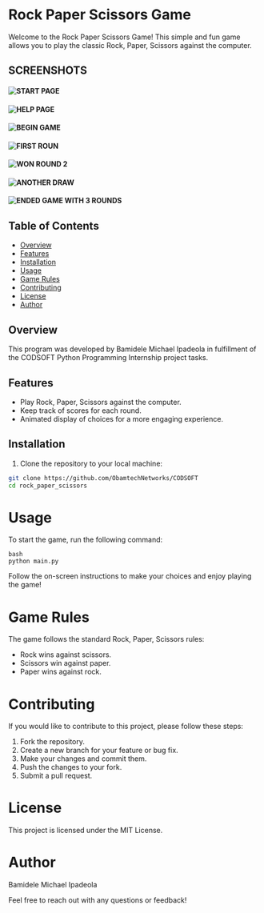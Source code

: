 # Rock Paper Scissors Game

Welcome to the Rock Paper Scissors Game! This simple and fun game allows you to play the classic Rock, Paper, Scissors against the computer.

## SCREENSHOTS
#### ![START PAGE](https://github.com/ObamtechNetworks/CODSOFT/blob/main/rock_paper_scissors/images/start%20page.png)

#### ![HELP PAGE](https://github.com/ObamtechNetworks/CODSOFT/blob/main/rock_paper_scissors/images/help%20page.png)

#### ![BEGIN GAME](https://github.com/ObamtechNetworks/CODSOFT/blob/main/rock_paper_scissors/images/begin%20game.png)

#### ![FIRST ROUN](https://github.com/ObamtechNetworks/CODSOFT/blob/main/rock_paper_scissors/images/first%20round.png)

#### ![WON ROUND 2](https://github.com/ObamtechNetworks/CODSOFT/blob/main/rock_paper_scissors/images/won%20round%202.png)

#### ![ANOTHER DRAW](https://github.com/ObamtechNetworks/CODSOFT/blob/main/rock_paper_scissors/images/another%20draw.png)

#### ![ENDED GAME WITH 3 ROUNDS](https://github.com/ObamtechNetworks/CODSOFT/blob/main/rock_paper_scissors/images/ended%20game%20with%20total%20rounds%20played.png)

## Table of Contents

- [Overview](#overview)
- [Features](#features)
- [Installation](#installation)
- [Usage](#usage)
- [Game Rules](#game-rules)
- [Contributing](#contributing)
- [License](#license)
- [Author](#author)

## Overview

This program was developed by Bamidele Michael Ipadeola in fulfillment of the CODSOFT Python Programming Internship project tasks.

## Features

- Play Rock, Paper, Scissors against the computer.
- Keep track of scores for each round.
- Animated display of choices for a more engaging experience.

## Installation

1. Clone the repository to your local machine:

```bash
git clone https://github.com/ObamtechNetworks/CODSOFT
cd rock_paper_scissors
```

# Usage
To start the game, run the following command:

```
bash
python main.py
```
Follow the on-screen instructions to make your choices and enjoy playing the game!

# Game Rules
The game follows the standard Rock, Paper, Scissors rules:

- Rock wins against scissors.
- Scissors win against paper.
- Paper wins against rock.

# Contributing
If you would like to contribute to this project, please follow these steps:

1. Fork the repository.
2. Create a new branch for your feature or bug fix.
3. Make your changes and commit them.
4. Push the changes to your fork.
5. Submit a pull request.

# License
This project is licensed under the MIT License.

# Author
Bamidele Michael Ipadeola

Feel free to reach out with any questions or feedback!
